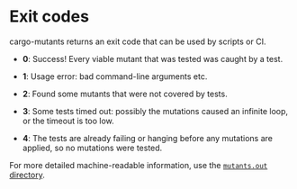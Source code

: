 # Exit codes

cargo-mutants returns an exit code that can be used by scripts or CI.

* **0**: Success! Every viable mutant that was tested was caught by a test.

* **1**: Usage error: bad command-line arguments etc.

* **2**: Found some mutants that were not covered by tests.

* **3**: Some tests timed out: possibly the mutations caused an infinite loop,
  or the timeout is too low.

* **4**: The tests are already failing or hanging before any mutations are
  applied, so no mutations were tested.

For more detailed machine-readable information, use the [`mutants.out` directory](mutants-out.md).
